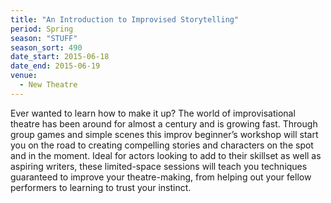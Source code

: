 ```yaml
---
title: "An Introduction to Improvised Storytelling"
period: Spring
season: "STUFF"
season_sort: 490
date_start: 2015-06-18
date_end: 2015-06-19
venue:
  - New Theatre
---
```


Ever wanted to learn how to make it up? The world of improvisational theatre has been around for almost a century and is growing fast. Through group games and simple scenes this improv beginner’s workshop will start you on the road to creating compelling stories and characters on the spot and in the moment. Ideal for actors looking to add to their skillset as well as aspiring writers, these limited-space sessions will teach you techniques guaranteed to improve your theatre-making, from helping out your fellow performers to learning to trust your instinct.
